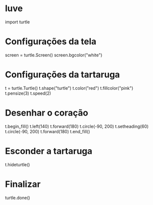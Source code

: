 # luve
import turtle

# Configurações da tela
screen = turtle.Screen()
screen.bgcolor("white")

# Configurações da tartaruga
t = turtle.Turtle()
t.shape("turtle")
t.color("red")
t.fillcolor("pink")
t.pensize(3)
t.speed(2)

# Desenhar o coração
t.begin_fill()
t.left(140)
t.forward(180)
t.circle(-90, 200)
t.setheading(60)
t.circle(-90, 200)
t.forward(180)
t.end_fill()

# Esconder a tartaruga
t.hideturtle()

# Finalizar
turtle.done()
